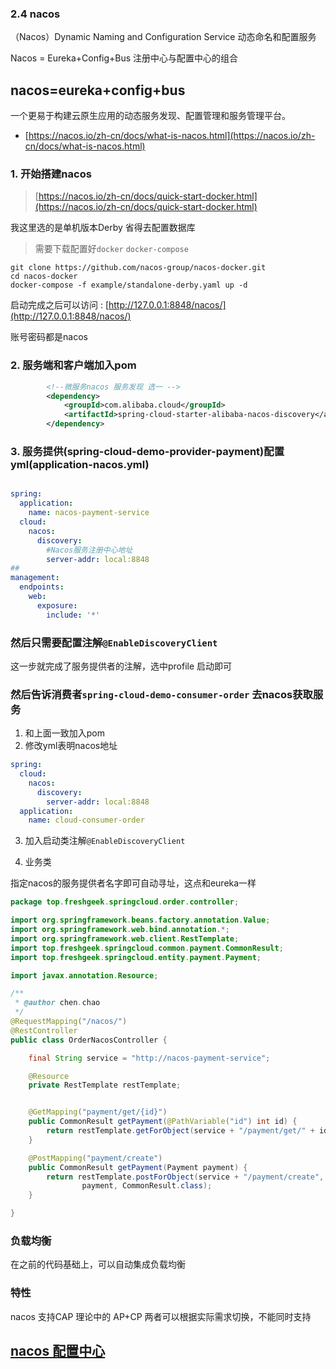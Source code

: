 
### 2.4 nacos

（Nacos）Dynamic Naming and Configuration Service 动态命名和配置服务 

Nacos = Eureka+Config+Bus 注册中心与配置中心的组合

 
## nacos=eureka+config+bus
一个更易于构建云原生应用的动态服务发现、配置管理和服务管理平台。

- [https://nacos.io/zh-cn/docs/what-is-nacos.html](https://nacos.io/zh-cn/docs/what-is-nacos.html)

### 1. 开始搭建nacos

> [https://nacos.io/zh-cn/docs/quick-start-docker.html](https://nacos.io/zh-cn/docs/quick-start-docker.html)
>

我这里选的是单机版本Derby 省得去配置数据库
> 需要下载配置好`docker` `docker-compose`

```shell script
git clone https://github.com/nacos-group/nacos-docker.git
cd nacos-docker
docker-compose -f example/standalone-derby.yaml up -d
```

启动完成之后可以访问 : [http://127.0.0.1:8848/nacos/](http://127.0.0.1:8848/nacos/)

账号密码都是nacos

### 2. 服务端和客户端加入pom

```xml
        <!--微服务nacos 服务发现 选一 -->
        <dependency>
            <groupId>com.alibaba.cloud</groupId>
            <artifactId>spring-cloud-starter-alibaba-nacos-discovery</artifactId>
        </dependency>
```


### 3. 服务提供(spring-cloud-demo-provider-payment)配置yml(application-nacos.yml)

```yaml

spring:
  application:
    name: nacos-payment-service
  cloud:
    nacos:
      discovery:
        #Nacos服务注册中心地址
        server-addr: local:8848
## 
management:
  endpoints:
    web:
      exposure:
        include: '*'

```

### 然后只需要配置注解`@EnableDiscoveryClient`

这一步就完成了服务提供者的注解，选中profile 启动即可


### 然后告诉消费者`spring-cloud-demo-consumer-order` 去nacos获取服务

1. 和上面一致加入pom
2. 修改yml表明nacos地址
```yaml
spring:
  cloud:
    nacos:
      discovery:
        server-addr: local:8848
  application:
    name: cloud-consumer-order
```
3. 加入启动类注解`@EnableDiscoveryClient`

4. 业务类

指定nacos的服务提供者名字即可自动寻址，这点和eureka一样

```java
package top.freshgeek.springcloud.order.controller;

import org.springframework.beans.factory.annotation.Value;
import org.springframework.web.bind.annotation.*;
import org.springframework.web.client.RestTemplate;
import top.freshgeek.springcloud.common.payment.CommonResult;
import top.freshgeek.springcloud.entity.payment.Payment;

import javax.annotation.Resource;

/**
 * @author chen.chao
 */
@RequestMapping("/nacos/")
@RestController
public class OrderNacosController {

	final String service = "http://nacos-payment-service";

	@Resource
	private RestTemplate restTemplate;


	@GetMapping("payment/get/{id}")
	public CommonResult getPayment(@PathVariable("id") int id) {
		return restTemplate.getForObject(service + "/payment/get/" + id, CommonResult.class);
	}

	@PostMapping("payment/create")
	public CommonResult getPayment(Payment payment) {
		return restTemplate.postForObject(service + "/payment/create",
				payment, CommonResult.class);
	}

}

```

### 负载均衡
在之前的代码基础上，可以自动集成负载均衡


### 特性
nacos 支持CAP 理论中的 AP+CP 两者可以根据实际需求切换，不能同时支持


## [nacos 配置中心](./spring-cloud-demo-nacos-config/README.md) 

